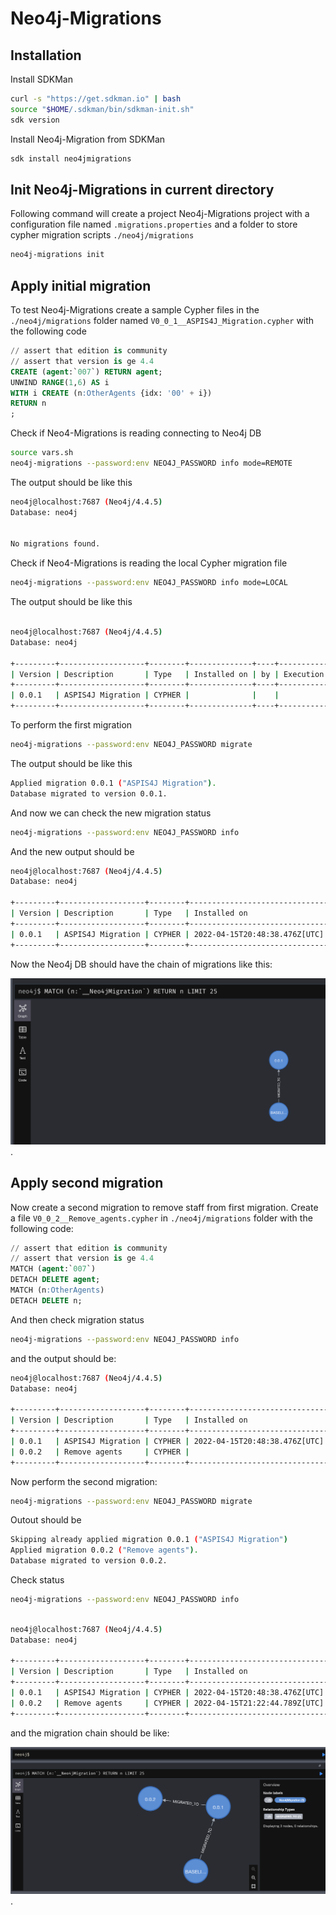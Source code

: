 # Neo4j-Migrations

## Installation

Install SDKMan

```sh
curl -s "https://get.sdkman.io" | bash
source "$HOME/.sdkman/bin/sdkman-init.sh"
sdk version
```

Install Neo4j-Migration from SDKMan

```sh
sdk install neo4jmigrations
```

## Init Neo4j-Migrations in current directory

Following command will create a project Neo4j-Migrations project with a configuration file named `.migrations.properties` and a folder to store cypher migration scripts `./neo4j/migrations`

```sh
neo4j-migrations init
```

## Apply initial migration

To test Neo4j-Migrations create a sample Cypher files in the `./neo4j/migrations` folder named `V0_0_1__ASPIS4J_Migration.cypher` with the following code

```sql
// assert that edition is community
// assert that version is ge 4.4
CREATE (agent:`007`) RETURN agent;
UNWIND RANGE(1,6) AS i
WITH i CREATE (n:OtherAgents {idx: '00' + i})
RETURN n
;
```

Check if Neo4-Migrations is reading connecting to Neo4j DB

```sh
source vars.sh
neo4j-migrations --password:env NEO4J_PASSWORD info mode=REMOTE
```
The output should be like this

```sh
neo4j@localhost:7687 (Neo4j/4.4.5)
Database: neo4j


No migrations found.
```

Check if Neo4-Migrations is reading the local Cypher migration file

```sh
neo4j-migrations --password:env NEO4J_PASSWORD info mode=LOCAL
```

The output should be like this

```sh

neo4j@localhost:7687 (Neo4j/4.4.5)
Database: neo4j

+---------+-------------------+--------+--------------+----+----------------+---------+----------------------------------+
| Version | Description       | Type   | Installed on | by | Execution time | State   | Source                           |
+---------+-------------------+--------+--------------+----+----------------+---------+----------------------------------+
| 0.0.1   | ASPIS4J Migration | CYPHER |              |    |                | PENDING | V0_0_1__ASPIS4J_Migration.cypher |
+---------+-------------------+--------+--------------+----+----------------+---------+----------------------------------+
```

To perform the first migration

```sh
neo4j-migrations --password:env NEO4J_PASSWORD migrate
```

The output should be like this

```sh
Applied migration 0.0.1 ("ASPIS4J Migration").
Database migrated to version 0.0.1.
```

And now we can check the new migration status

```sh
neo4j-migrations --password:env NEO4J_PASSWORD info
```

And the new output should be

```sh
neo4j@localhost:7687 (Neo4j/4.4.5)
Database: neo4j

+---------+-------------------+--------+-------------------------------+------------------+----------------+---------+----------------------------------+
| Version | Description       | Type   | Installed on                  | by               | Execution time | State   | Source                           |
+---------+-------------------+--------+-------------------------------+------------------+----------------+---------+----------------------------------+
| 0.0.1   | ASPIS4J Migration | CYPHER | 2022-04-15T20:48:38.476Z[UTC] | jjaramillo/neo4j | PT0.138S       | APPLIED | V0_0_1__ASPIS4J_Migration.cypher |
+---------+-------------------+--------+-------------------------------+------------------+----------------+---------+----------------------------------+

```

Now the Neo4j DB should have the chain of migrations like this:

![Migrations Chain](./img/MigrationsChain.png "Migrations Chain").

## Apply second migration

Now create a second migration to remove staff from first migration. Create a file `V0_0_2__Remove_agents.cypher`  in `./neo4j/migrations` folder with the following code:

```sql
// assert that edition is community
// assert that version is ge 4.4
MATCH (agent:`007`) 
DETACH DELETE agent;
MATCH (n:OtherAgents)
DETACH DELETE n;
```

And then check migration status

```sh
neo4j-migrations --password:env NEO4J_PASSWORD info
```

and the output should be:

```sh
neo4j@localhost:7687 (Neo4j/4.4.5)
Database: neo4j

+---------+-------------------+--------+-------------------------------+------------------+----------------+---------+----------------------------------+
| Version | Description       | Type   | Installed on                  | by               | Execution time | State   | Source                           |
+---------+-------------------+--------+-------------------------------+------------------+----------------+---------+----------------------------------+
| 0.0.1   | ASPIS4J Migration | CYPHER | 2022-04-15T20:48:38.476Z[UTC] | jjaramillo/neo4j | PT0.138S       | APPLIED | V0_0_1__ASPIS4J_Migration.cypher |
| 0.0.2   | Remove agents     | CYPHER |                               |                  |                | PENDING | V0_0_2__Remove_agents.cypher     |
+---------+-------------------+--------+-------------------------------+------------------+----------------+---------+----------------------------------+
```

Now perform the second migration:

```sh
neo4j-migrations --password:env NEO4J_PASSWORD migrate
```

Outout should be

```sh
Skipping already applied migration 0.0.1 ("ASPIS4J Migration")
Applied migration 0.0.2 ("Remove agents").
Database migrated to version 0.0.2.
```

Check status

```sh
neo4j-migrations --password:env NEO4J_PASSWORD info
```

```sh

neo4j@localhost:7687 (Neo4j/4.4.5)
Database: neo4j

+---------+-------------------+--------+-------------------------------+------------------+----------------+---------+----------------------------------+
| Version | Description       | Type   | Installed on                  | by               | Execution time | State   | Source                           |
+---------+-------------------+--------+-------------------------------+------------------+----------------+---------+----------------------------------+
| 0.0.1   | ASPIS4J Migration | CYPHER | 2022-04-15T20:48:38.476Z[UTC] | jjaramillo/neo4j | PT0.138S       | APPLIED | V0_0_1__ASPIS4J_Migration.cypher |
| 0.0.2   | Remove agents     | CYPHER | 2022-04-15T21:22:44.789Z[UTC] | jjaramillo/neo4j | PT0.048S       | APPLIED | V0_0_2__Remove_agents.cypher     |
+---------+-------------------+--------+-------------------------------+------------------+----------------+---------+----------------------------------+
```

and the migration chain should be like:

![Migrations Chain 2](./img/MigrationsChain2.png "Migrations Chain 2").

